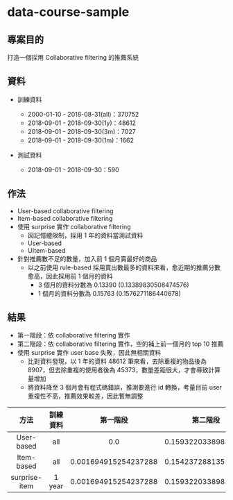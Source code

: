 # data-course-sample

## 專案目的

打造一個採用 Collaborative filtering 的推薦系統  


## 資料

- 訓練資料
  - 2000-01-10 - 2018-08-31(all)：370752  
  - 2018-09-01 - 2018-09-30(1y)：48612  
  - 2018-09-01 - 2018-09-30(3m)：7027  
  - 2018-09-01 - 2018-09-30(1m)：1662  

- 測試資料
  - 2018-09-01 - 2018-09-30：590 


## 作法

- User-based collaborative filtering
- Item-based collaborative filtering
- 使用 surprise 實作 collaborative filtering
  - 因記憶體限制，採用 1 年的資料當測試資料
  - User-based
  - UItem-based
- 針對推薦數不足的數量，加入前 1 個月賣最好的商品
  - 以之前使用 rule-based 採用賣出數最多的資料來看，愈近期的推薦分數愈高，因此採用前 1 個月的資料
    - 3 個月的資料分數為 0.13390 (0.13389830508474576)
    - 1 個月的資料分數為 0.15763 (0.1576271186440678)


## 結果

- 第一階段：依 collaborative filtering 實作
- 第二階段：依 collaborative filtering 實作，空的補上前一個月的 top 10 推薦
- 使用 surprise 實作 user base 失敗，因此無相關資料
  - 比對資料發現，以 1 年的資料 48612 筆來看，去除重複的物品後為 8907，但去除重複的使用者後為 45373，數量差距很大，才會導致計算量增加 
  - 將資料降至 3 個月會有程式碼錯誤，推測要進行 id 轉換，考量目前 user 重複性不高，推薦效果較差，因此暫無調整

| 方法 | 訓練資料 | 第一階段 | 第二階段 |
| :----: | :----: | :----: | :----: |
| User-based  | all | 0.0 |0.15932203389830507|
| Item-based | all | 0.001694915254237288 |0.15423728813559323|
| surprise-item | 1 year | 0.001694915254237288 |0.15932203389830507|
